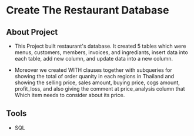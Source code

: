 # Create The Restaurant Database

## About Project
* This Project built restaurant's database. It created 5 tables which were menus, customers, members, invoices, and ingrediants, insert data into each table, add new column, and update data into a new column. 

* Moreover we created WITH clauses together with subqueries for showing the total of order quanity in each regions in Thailand and showing the selling price, sales amount, buying price, cogs amount, profit_loss, and also giving the comment at price_analysis column that Which item needs to consider about its price.

## Tools
* SQL
